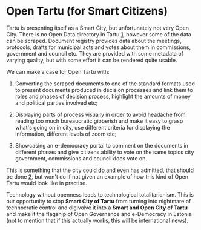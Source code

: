 # Open Tartu (for Smart Citizens)

Tartu is presenting itself as a Smart City, but unfortunately not very Open City. There is no Open Data directory in Tartu [1], however some of the data can be scraped. Document registry provides data about the meetings, protocols, drafts for municipal acts and votes about them in commissions, government and council etc. They are provided with some metadata of varying quality, but with some effort it can be rendered quite usable.

We can make a case for Open Tartu with:

1. Converting the scraped documents to one of the standard formats used to present documents produced in decision processes and link them to roles and phases of decision process, highlight the amounts of money and political parties involved etc;

2. Displaying parts of process visually in order to avoid headache from reading too much bureaucratic gibberish and make it easy to grasp what's going on in city, use different criteria for displaying the information, different levels of zoom etc;

3. Showcasing an e-democracy portal to comment on the documents in different phases and give citizens ability to vote on the same topics city government, commissions and council does vote on.

This is something that the city could do and even has admitted, that should be done [2], but won't do if not given an example of how this kind of Open Tartu would look like in practise.

Technology without openness leads to technological totalitarianism. This is our opportunity to stop **Smart City of Tartu** from turning into nightmare of technocratic control and digivolve it into a **Smart and Open City of Tartu** and make it the flagship of Open Governance and e-Democracy in Estonia (not to mention that if this actually works, this will be international news).

[1]: http://www.opendata.ee/2016-03-14/tartu-linna-andmekogude-avamine/
[2]: http://info.raad.tartu.ee/uurimused.nsf/236552664d75f727c2256c4b00207453/49b98b59fa252e65c2257e77003ceed3/$FILE/TARTUWEB%20Tartu%20linna%20kodulehe%20veebistrateegia.pdf
